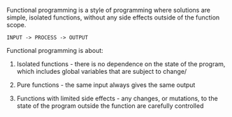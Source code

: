 Functional programming is a style of programming where solutions are simple, isolated functions, 
without any side effects outside of the function scope.

`INPUT -> PROCESS -> OUTPUT`

Functional programming is about:
1) Isolated functions - there is no dependence on the state of the program, which includes 
global variables that are subject to change/

2) Pure functions - the same input always gives the same output

3) Functions with limited side effects - any changes, or mutations, to the state of the program
outside the function are carefully controlled